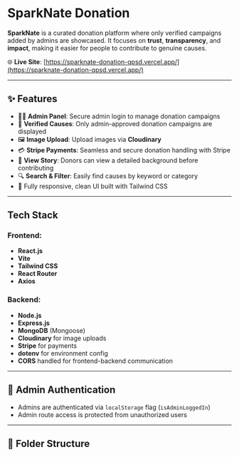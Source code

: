 # SparkNate Donation

**SparkNate** is a curated donation platform where only verified campaigns added by admins are showcased. It focuses on **trust**, **transparency**, and **impact**, making it easier for people to contribute to genuine causes.

🌐 **Live Site**: [https://sparknate-donation-qpsd.vercel.app/](https://sparknate-donation-qpsd.vercel.app/)

---

## ✨ Features

- 🧑‍💼 **Admin Panel**: Secure admin login to manage donation campaigns
- 🧾 **Verified Causes**: Only admin-approved donation campaigns are displayed
- 🖼️ **Image Upload**: Upload images via **Cloudinary**
- 💳 **Stripe Payments**: Seamless and secure donation handling with Stripe
- 📝 **View Story**: Donors can view a detailed background before contributing
- 🔍 **Search & Filter**: Easily find causes by keyword or category
- 📱 Fully responsive, clean UI built with Tailwind CSS

---

## Tech Stack

### Frontend:
- **React.js**
- **Vite**
- **Tailwind CSS**
- **React Router**
- **Axios**

### Backend:
- **Node.js**
- **Express.js**
- **MongoDB** (Mongoose)
- **Cloudinary** for image uploads
- **Stripe** for payments
- **dotenv** for environment config
- **CORS** handled for frontend-backend communication

---

## 🔐 Admin Authentication

- Admins are authenticated via `localStorage` flag (`isAdminLoggedIn`)
- Admin route access is protected from unauthorized users

---

## 📂 Folder Structure

